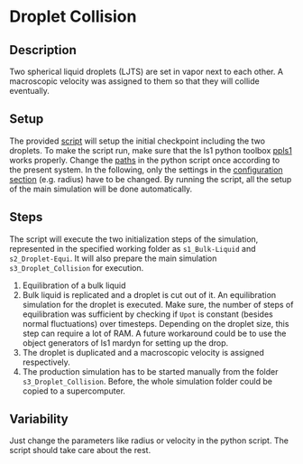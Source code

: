 # Droplet Collision

## Description
Two spherical liquid droplets (LJTS) are set in vapor next to each other. A macroscopic velocity was assigned to them so that they will collide eventually.

## Setup
The provided [script](dropColl_MD_setup.py) will setup the initial checkpoint including the two droplets. To make the script run, make sure that the ls1 python toolbox [ppls1](../../tools/ppls1/ppls1) works properly. Change the [paths](dropColl_MD_setup.py#L314-L321) in the python script once according to the present system. In the following, only the settings in the [configuration section](dropColl_MD_setup.py#L292-L295) (e.g. radius) have to be changed. By running the script, all the setup of the main simulation will be done automatically.

## Steps
The script will execute the two initialization steps of the simulation, represented in the specified working folder as `s1_Bulk-Liquid` and `s2_Droplet-Equi`. It will also prepare the main simulation `s3_Droplet_Collision` for execution.
1. Equilibration of a bulk liquid
2. Bulk liquid is replicated and a droplet is cut out of it. An equilibration simulation for the droplet is executed. Make sure, the number of steps of equilibration was sufficient by checking if `Upot` is constant (besides normal fluctuations) over timesteps. Depending on the droplet size, this step can require a lot of RAM. A future workaround could be to use the object generators of ls1 mardyn for setting up the drop.
3. The droplet is duplicated and a macroscopic velocity is assigned respectively.
4. The production simulation has to be started manually from the folder `s3_Droplet_Collision`. Before, the whole simulation folder could be copied to a supercomputer.

## Variability
Just change the parameters like radius or velocity in the python script. The script should take care about the rest.

